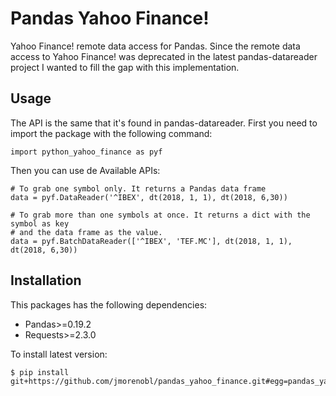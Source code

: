 Pandas Yahoo Finance!
=====================

Yahoo Finance! remote data access for Pandas. Since the remote data access to Yahoo Finance! 
was deprecated in the latest pandas-datareader project I wanted to fill the gap with this
implementation.

## Usage

The API is the same that it's found in pandas-datareader. First you need to import the package
with the following command:

```
import python_yahoo_finance as pyf
```

Then you can use de Available APIs:

```
# To grab one symbol only. It returns a Pandas data frame
data = pyf.DataReader('^IBEX', dt(2018, 1, 1), dt(2018, 6,30))

# To grab more than one symbols at once. It returns a dict with the symbol as key
# and the data frame as the value.
data = pyf.BatchDataReader(['^IBEX', 'TEF.MC'], dt(2018, 1, 1), dt(2018, 6,30))
```

## Installation

This packages has the following dependencies:
* Pandas>=0.19.2
* Requests>=2.3.0

To install latest version:
```
$ pip install git+https://github.com/jmorenobl/pandas_yahoo_finance.git#egg=pandas_yahoo_finance
```